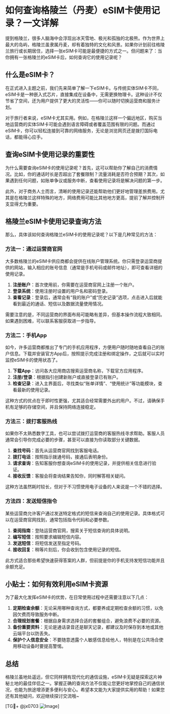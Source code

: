 # 如何查询格陵兰（丹麦）eSIM卡使用记录？一文详解

提到格陵兰，很多人脑海中会浮现出冰天雪地、极光和孤独的北极熊。作为世界上最大的岛屿，格陵兰虽隶属丹麦，却有着独特的文化和风景。如果你计划前往格陵兰旅行或长期居住，选择一张eSIM卡可能是最便捷的方式之一。但问题来了：当你拥有一张格陵兰的eSIM卡后，如何查询它的使用记录呢？

## 什么是eSIM卡？

在正式进入主题之前，我们先来简单了解一下eSIM卡。与传统实体SIM卡不同，eSIM卡是一种嵌入式芯片，直接集成在设备中，无需更换物理卡。这种设计不仅节省了空间，还为用户提供了更大的灵活性——你可以随时切换运营商和服务计划。

对于旅行者来说，eSIM卡尤其实用。例如，在格陵兰这样一个偏远地区，购买当地运营商的实体SIM卡可能会遇到语言障碍或者覆盖范围有限的问题。而通过eSIM卡，你可以轻松连接到可靠的网络服务，无论是浏览网页还是拨打国际电话，都能得心应手。

## 查询eSIM卡使用记录的重要性

为什么需要查询eSIM卡的使用记录呢？首先，这可以帮助你了解自己的消费情况。比如，你的通话时长是否超出了套餐限制？流量消耗是否符合预期？其次，如果遇到任何问题，如账单争议或服务中断，查看使用记录将是解决问题的第一步。

此外，对于商务人士而言，清晰的使用记录还能帮助他们更好地管理差旅费用。尤其是在格陵兰这样特殊的地方，网络费用可能比其他地方更高，提前了解并控制开支显得尤为重要。

## 格陵兰eSIM卡使用记录查询方法

那么，具体该如何查询格陵兰eSIM卡的使用记录呢？以下是几种常见的方法：

### 方法一：通过运营商官网

大多数格陵兰的eSIM卡供应商都会提供在线账户管理系统。你只需登录运营商提供的网站，输入相应的账号信息（通常是手机号码或邮件地址），即可查看详细的使用记录。

1. **注册账户**：首次使用前，你需要在运营商官网上注册一个账户。
2. **登录系统**：使用注册时设置的用户名和密码登录。
3. **查看记录**：登录后，通常会有“我的账户”或“历史记录”选项，点击进入后就能看到最近的通话、短信以及数据流量使用情况。

需要注意的是，不同运营商的界面布局可能略有差异，但基本操作流程大致相同。如果遇到困难，可以联系客服获取进一步指导。

### 方法二：手机App

如今，许多运营商都推出了专门的手机应用程序，方便用户随时随地查看自己的账户信息。下载并安装官方App后，按照提示完成注册和绑定操作，之后就可以实时监控eSIM卡的使用状态了。

1. **下载App**：访问各大应用商店搜索运营商名称，下载官方应用程序。
2. **注册/登录**：根据指引创建新账户或直接登录已有账户。
3. **检查记录**：进入主界面后，寻找类似“账单详情”、“使用统计”等功能模块，查看最新的使用记录。

这种方式的优点在于即时性更强，尤其适合经常需要外出的用户。不过，请确保手机有足够的存储空间，并且保持网络连接稳定。

### 方法三：拨打客服热线

如果你不太熟悉数字工具，也可以尝试拨打运营商的客服热线寻求帮助。客服人员通常会引导你完成必要的步骤，甚至可以直接为你读取部分关键数据。

1. **查找号码**：首先从运营商官网找到客服电话。
2. **拨打电话**：按照指示拨通号码，接通后表明身份。
3. **请求查询**：告知客服你想查询eSIM卡的使用记录，并提供相关信息进行验证。
4. **接收反馈**：客服会将查询结果告知你，同时解答相关疑问。

这种方法虽然耗时较长，但对于不习惯使用电子设备的人来说是一个不错的选择。

### 方法四：发送短信指令

某些运营商允许客户通过发送特定格式的短信来查询自己的使用记录。具体格式可以在运营商官网找到，通常包括指令代码和必要参数。

1. **查阅指南**：登陆运营商官网，搜索关于短信查询的具体说明。
2. **编写短信**：按照要求编辑短信内容。
3. **发送短信**：将短信发送至指定号码。
4. **接收回复**：稍等片刻后，你会收到包含使用记录的短信。

此方式适合那些希望快速获得答案的人群，但前提是你的手机支持发短信功能并且余额充足。

## 小贴士：如何有效利用eSIM卡资源

为了最大化发挥eSIM卡的优势，在日常使用过程中还需要注意以下几点：

1. **定期检查余额**：无论采用哪种查询方式，都要养成定期检查余额的习惯，以免因欠费而导致服务中断。
2. **合理规划套餐**：根据自身需求选择合适的套餐组合，避免浪费不必要的资源。
3. **备份重要资料**：无论是通话录音还是聊天记录，都建议及时保存到本地或其他云端平台以防丢失。
4. **保护个人信息安全**：不要随意透露个人敏感信息给他人，特别是在公共场合使用移动设备时要提高警惕。

## 总结

格陵兰虽地处遥远，但它同样拥有现代化的通信设施，eSIM卡无疑是探索这片神秘土地的最佳伴侣之一。掌握正确的查询方法不仅能让您更好地掌控自己的通信状况，也能为旅途增添更多便利与安心。希望本文能为大家提供实用的帮助！如果您还有其他疑问，欢迎继续探讨交流哦~

[TG💪+ @jx0703 ![Image](https://github.com/user-attachments/assets/dbca1d08-cadb-493c-b0ec-ad6f7a83f270)]